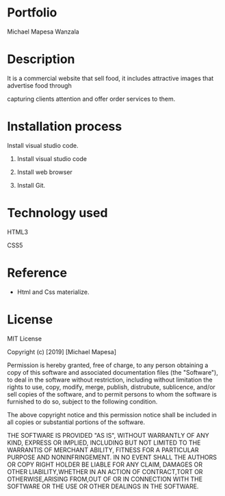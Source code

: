 # Portfolio
Michael Mapesa Wanzala

# Description

 It is a commercial website that sell food, it includes attractive images that advertise food through

 capturing clients attention and offer order services to them.

# Installation process

 Install visual studio code.

1. Install visual studio code

2. Install  web browser

3. Install Git.

# Technology used

 HTML3

 CSS5

# Reference

* Html and Css materialize.

# License

MIT License

Copyright (c) [2019] [Michael Mapesa]

Permission is hereby granted, free of charge, to any person obtaining a copy of this software and associated documentation files (the "Software"), to deal in the software without restriction, including without limitation the rights to use, copy, modify, merge, publish, distrubute, sublicence, and/or sell copies of the software, and to permit persons to whom the software is furnished to do so, subject to the following condition.


The above copyright notice and this permission notice shall be included in all copies or substantial portions of the software.


THE SOFTWARE IS PROVIDED "AS IS", WITHOUT WARRANTLY OF ANY KIND, EXPRESS OR IMPLIED, INCLUDING BUT NOT LIMITED TO THE WARRANTIS OF MERCHANT ABILITY, FITNESS FOR A PARTICULAR PURPOSE AND NONINFRINGEMENT. IN NO EVENT SHALL THE AUTHORS OR COPY RIGHT HOLDER BE LIABLE FOR ANY CLAIM, DAMAGES OR OTHER LIABILITY,WHETHER IN AN ACTION OF CONTRACT,TORT OR OTHERWISE,ARISING FROM,OUT OF OR IN CONNECTION WITH THE SOFTWARE OR THE USE OR OTHER DEALINGS IN THE SOFTWARE.